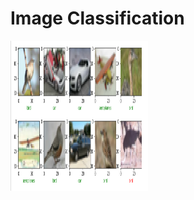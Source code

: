 # Image Classification

<p>
    <img src="screenshots/image_classification.png" width="220" height="240" />
</p>
